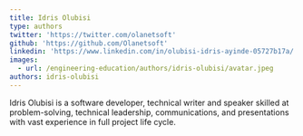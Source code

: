 ```yaml
---
title: Idris Olubisi
type: authors
twitter: 'https://twitter.com/olanetsoft'
github: 'https://github.com/Olanetsoft'
linkedin: 'https://www.linkedin.com/in/olubisi-idris-ayinde-05727b17a/'
images:
  - url: /engineering-education/authors/idris-olubisi/avatar.jpeg
authors: idris-olubisi
---
```

Idris Olubisi is a software developer, technical writer and speaker skilled at problem-solving, technical leadership, communications, and presentations with vast experience in full project life cycle.
